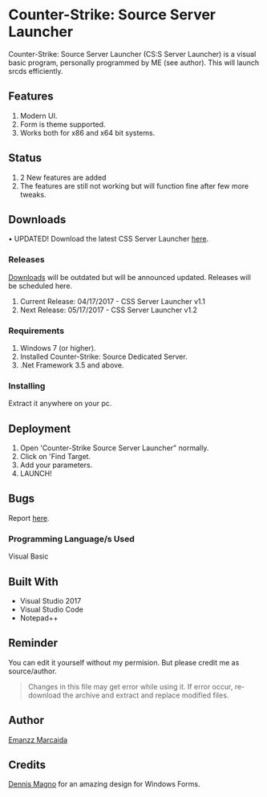 # Counter-Strike: Source Server Launcher

Counter-Strike: Source Server Launcher (CS:S Server Launcher) is a visual basic program, personally programmed by ME (see author). This will launch srcds efficiently.

## Features

1. Modern UI.
2. Form is theme supported.
3. Works both for x86 and x64 bit systems.

## Status

1. 2 New features are added
2. The features are still not working but will function fine after few more tweaks.

## Downloads

• UPDATED!
Download the latest CSS Server Launcher [here](https://github.com/EmanDev/Counter-Strike--Source-Server-Launcher/releases).

### Releases

[Downloads](https://github.com/EmanDev/Counter-Strike--Source-Server-Launcher#downloads) will be outdated but will be announced updated. Releases will be scheduled here.

1. Current Release: 04/17/2017 - CSS Server Launcher v1.1
2. Next Release: 05/17/2017 - CSS Server Launcher v1.2

### Requirements

1. Windows 7 (or higher).
2. Installed Counter-Strike: Source Dedicated Server.
3. .Net Framework 3.5 and above.

### Installing

Extract it anywhere on your pc.

## Deployment

1. Open 'Counter-Strike Source Server Launcher" normally.
2. Click on 'Find Target.
3. Add your parameters.
4. LAUNCH!

## Bugs

Report [here](https://github.com/EmanDev/Counter-Strike--Source-Server-Launcher/issues).

### Programming Language/s Used

Visual Basic

## Built With

* Visual Studio 2017
* Visual Studio Code
* Notepad++

## Reminder

You can edit it yourself without my permision. But please credit me as source/author.

> Changes in this file may get error while using it. If error occur, re-download the archive and extract and replace modified files.

## Author
[Emanzz Marcaida](https://github.com/EmanDev)

## Credits

[Dennis Magno](https://github.com/dennismagno) for an amazing design for Windows Forms.

